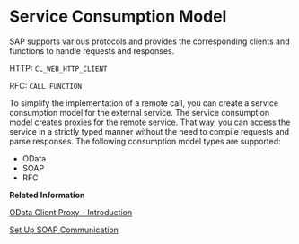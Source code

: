 <!-- loiobeda304ecf984c3c843be65d4cd73b02 -->

# Service Consumption Model



SAP supports various protocols and provides the corresponding clients and functions to handle requests and responses.

HTTP: `CL_WEB_HTTP_CLIENT`

RFC: `CALL FUNCTION`

To simplify the implementation of a remote call, you can create a service consumption model for the external service. The service consumption model creates proxies for the remote service. That way, you can access the service in a strictly typed manner without the need to compile requests and parse responses. The following consumption model types are supported:

-   OData
-   SOAP
-   RFC

**Related Information**  


[OData Client Proxy - Introduction](odata-client-proxy-introduction-0d92f49.md "")

[Set Up SOAP Communication](set-up-soap-communication-8b6723b.md "Developers can consume synchronous SOAP-based Web services for outbound communication from the ABAP environment.")

